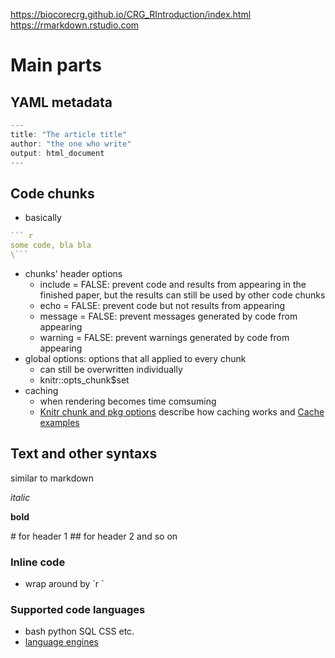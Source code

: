 https://biocorecrg.github.io/CRG_RIntroduction/index.html
https://rmarkdown.rstudio.com

# Main parts
## YAML metadata
``` r
---
title: "The article title"
author: "the one who write"
output: html_document
---
```

## Code chunks
- basically 
``` r
``` r 
some code, bla bla
\```
```
- chunks' header options
	- include = FALSE: prevent code and results from appearing in the finished paper, but the results can still be used by other code chunks
	- echo = FALSE: prevent code but not results from appearing
	- message = FALSE: prevent messages generated by code from appearing
	- warning = FALSE: prevent warnings generated by code from appearing
- global options: options that all applied to every chunk
	- can still be overwritten individually
	- knitr::opts_chunk$set
- caching
	- when rendering becomes time comsuming
	- [Knitr chunk and pkg options](http://yihui.name/knitr/options) describe how caching works and [Cache examples](http://yihui.name/knitr/demo/cache/)

## Text and other syntaxs
similar to markdown

*italic*

**bold**

\# for header 1
\## for header 2
and so on

### Inline code
- wrap around by \`r \`
### Supported code languages
- bash python SQL CSS etc.
- [language engines](https://bookdown.org/yihui/rmarkdown/language-engines.html)
